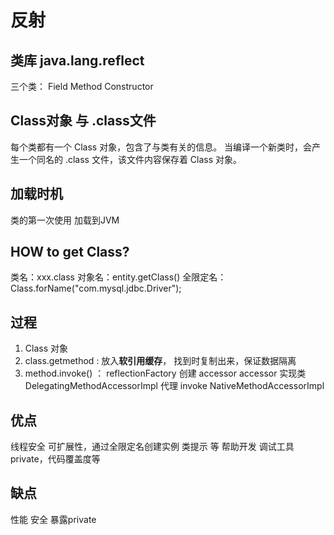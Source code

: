 # 反射
## 类库 java.lang.reflect
三个类：
Field
Method
Constructor

## Class对象 与 .class文件
每个类都有一个 Class 对象，包含了与类有关的信息。
当编译一个新类时，会产生一个同名的 .class 文件，该文件内容保存着 Class 对象。
## 加载时机
类的第一次使用 加载到JVM

## HOW to get Class? 
类名：xxx.class
对象名：entity.getClass()
全限定名：Class.forName("com.mysql.jdbc.Driver");


## 过程
1. Class 对象
2. class.getmethod : 放入**软引用缓存**， 找到时复制出来，保证数据隔离
2. method.invoke() ：
reflectionFactory 创建 accessor
accessor 实现类 DelegatingMethodAccessorImpl 代理 invoke NativeMethodAccessorImpl


## 优点
线程安全
可扩展性，通过全限定名创建实例
类提示 等 帮助开发
调试工具 private，代码覆盖度等



## 缺点
性能 
安全 
暴露private

